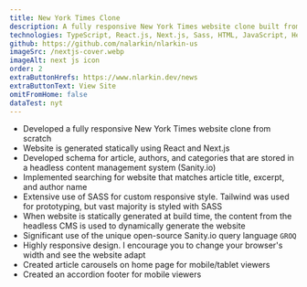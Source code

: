 ```yaml
---
title: New York Times Clone
description: A fully responsive New York Times website clone built from scratch.
technologies: TypeScript, React.js, Next.js, Sass, HTML, JavaScript, Headless CMS
github: https://github.com/nalarkin/nlarkin-us
imageSrc: /nextjs-cover.webp
imageAlt: next js icon
order: 2
extraButtonHrefs: https://www.nlarkin.dev/news
extraButtonText: View Site
omitFromHome: false
dataTest: nyt
---
```


- Developed a fully responsive New York Times website clone from scratch
- Website is generated statically using React and Next.js
- Developed schema for article, authors, and categories that are stored in a headless content management system (Sanity.io)
- Implemented searching for website that matches article title, excerpt, and author name
- Extensive use of SASS for custom responsive style. Tailwind was used for prototyping, but vast majority is styled with SASS
- When website is statically generated at build time, the content from the headless CMS is used to dynamically generate the website
- Significant use of the unique open-source Sanity.io query language `GROQ`
- Highly responsive design. I encourage you to change your browser's width and see the website adapt
- Created article carousels on home page for mobile/tablet viewers
- Created an accordion footer for mobile viewers
